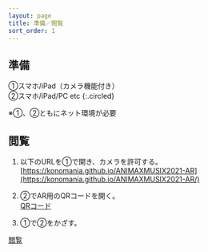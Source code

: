 ```yaml
---
layout: page
title: 準備／閲覧
sort_order: 1
---
```


## 準備

①スマホ/iPad（カメラ機能付き）  
②スマホ/iPad/PC etc
{:.circled}

※①、②ともにネット環境が必要

## 閲覧

1. 以下のURLを①で開き、カメラを許可する。  
[https://konomania.github.io/ANIMAXMUSIX2021-AR](https://konomania.github.io/ANIMAXMUSIX2021-AR/)  

2. ②でAR用のQRコードを開く。  
[QRコード](qrcode)

3. ①で②をかざす。


[閲覧](assets/images/howtosee.png)
